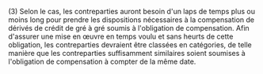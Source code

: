 (3) Selon le cas, les contreparties auront besoin d'un laps de temps plus ou moins long pour prendre les dispositions nécessaires à la compensation de dérivés de crédit de gré à gré soumis à l'obligation de compensation. Afin d'assurer une mise en œuvre en temps voulu et sans heurts de cette obligation, les contreparties devraient être classées en catégories, de telle manière que les contreparties suffisamment similaires soient soumises à l'obligation de compensation à compter de la même date.